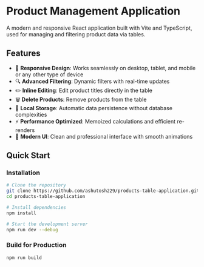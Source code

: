 # Product Management Application

A modern and responsive React application built with Vite and TypeScript, used for managing and filtering product data via tables.

## Features

- 📱 **Responsive Design**: Works seamlessly on desktop, tablet, and mobile or any other type of device
- 🔍 **Advanced Filtering**: Dynamic filters with real-time updates
- ✏️ **Inline Editing**: Edit product titles directly in the table
- 🗑️ **Delete Products**: Remove products from the table
- 💾 **Local Storage**: Automatic data persistence without database complexities
- ⚡ **Performance Optimized**: Memoized calculations and efficient re-renders
- 🎨 **Modern UI**: Clean and professional interface with smooth animations

## Quick Start

### Installation

```bash
# Clone the repository
git clone https://github.com/ashutosh229/products-table-application.git
cd products-table-application

# Install dependencies
npm install

# Start the development server
npm run dev --debug
```

### Build for Production

```bash
npm run build
```